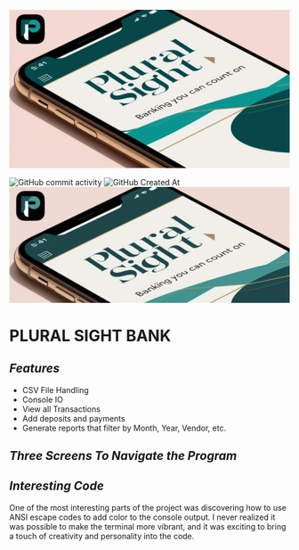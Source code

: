 ![an iPhone app that says "plural sight bank" and "Banking You can Count on" displayed on th phone. Make it fun and sophisticated..jpg](an%20iPhone%20app%20that%20says%20%22plural%20sight%20bank%22%20and%20%22Banking%20You%20can%20Count%20on%22%20displayed%20on%20th%20phone.%20Make%20it%20fun%20and%20sophisticated..jpg)

![GitHub commit activity](https://img.shields.io/github/commit-activity/w/nancybishwakarma/capstoneOne_accountingLedger)
![GitHub Created At](https://img.shields.io/github/created-at/nancybishwakarma/capstoneOne_accountingLedger)
![PS BANK.jpg](PS%20BANK.jpg)
# **PLURAL SIGHT BANK**

## *Features*

- CSV File Handling
- Console IO
- View all Transactions
- Add deposits and payments
- Generate reports that filter by Month, Year, Vendor, etc.

## *Three Screens To Navigate the Program*






## *Interesting Code*
One of the most interesting parts of the project was discovering how to use ANSI escape codes to add color to the console output. I never realized it was possible to make the terminal more vibrant, and it was exciting to bring a touch of creativity and personality into the code.